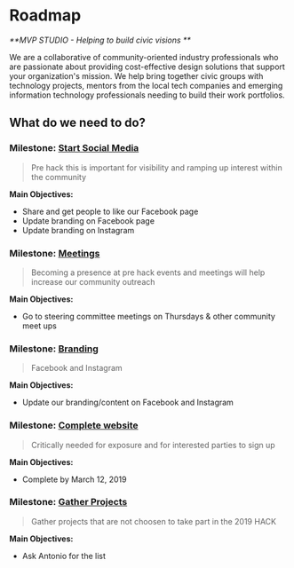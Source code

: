 
# Roadmap
_**MVP STUDIO - Helping to build civic visions **_  

We are a collaborative of community-oriented industry professionals who are passionate about providing cost-effective design solutions that support your organization's mission. We help bring together civic groups with technology projects, mentors from the local tech companies and emerging information technology professionals needing to build their work portfolios.  

## What do we need to do?  

### Milestone: [Start Social Media](https://github.com/emilyclyde/MVPStudio/milestone/1)
>Pre hack this is important for visibility and ramping up interest within the community  

**Main Objectives:**
* Share and get people to like our Facebook page
* Update branding on Facebook page
* Update branding on Instagram

### Milestone: [Meetings](https://github.com/emilyclyde/MVPStudio/milestone/2)
>Becoming a presence at pre hack events and meetings will help increase our community outreach

**Main Objectives:**
* Go to steering committee meetings on Thursdays & other community meet ups 

### Milestone: [Branding](https://github.com/emilyclyde/MVPStudio/milestone/3)  
>Facebook and Instagram 

**Main Objectives:**
* Update our branding/content on Facebook and Instagram

### Milestone: [Complete website](https://github.com/emilyclyde/MVPStudio/milestone/4)
>Critically needed for exposure and for interested parties to sign up

**Main Objectives:**
* Complete by March 12, 2019

### Milestone: [Gather Projects](https://github.com/emilyclyde/MVPStudio/milestone/5)
>Gather projects that are not choosen to take part in the 2019 HACK

**Main Objectives:**
* Ask Antonio for the list 

